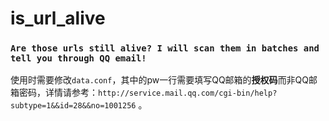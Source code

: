 # is_url_alive
### `Are those urls still alive? I will scan them in batches and tell you through QQ email!`  
使用时需要修改`data.conf`，其中的pw一行需要填写QQ邮箱的**授权码**而非QQ邮箱密码，详情请参考：`http://service.mail.qq.com/cgi-bin/help?subtype=1&&id=28&&no=1001256` 。  



